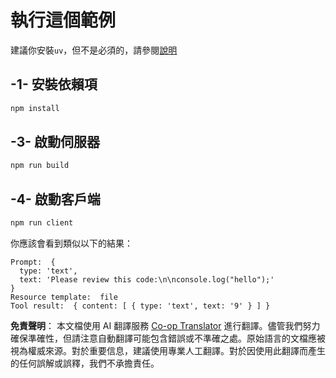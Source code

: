 <!--
CO_OP_TRANSLATOR_METADATA:
{
  "original_hash": "fae57a69c2b62cb7d92ff12da65f36c3",
  "translation_date": "2025-05-17T10:06:51+00:00",
  "source_file": "03-GettingStarted/02-client/solution/typescript/README.md",
  "language_code": "hk"
}
-->
# 執行這個範例

建議你安裝`uv`，但不是必須的，請參閱[說明](https://docs.astral.sh/uv/#highlights)

## -1- 安裝依賴項

```bash
npm install
```

## -3- 啟動伺服器

```bash
npm run build
```

## -4- 啟動客戶端

```sh
npm run client
```

你應該會看到類似以下的結果：

```text
Prompt:  {
  type: 'text',
  text: 'Please review this code:\n\nconsole.log("hello");'
}
Resource template:  file
Tool result:  { content: [ { type: 'text', text: '9' } ] }
```

**免責聲明**：
本文檔使用 AI 翻譯服務 [Co-op Translator](https://github.com/Azure/co-op-translator) 進行翻譯。儘管我們努力確保準確性，但請注意自動翻譯可能包含錯誤或不準確之處。原始語言的文檔應被視為權威來源。對於重要信息，建議使用專業人工翻譯。對於因使用此翻譯而產生的任何誤解或誤釋，我們不承擔責任。